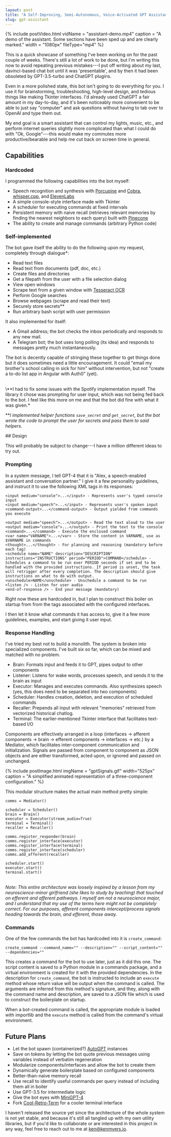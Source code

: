 ```yaml
---
layout: post
title: "A Self-Improving, Semi-Autonomous, Voice-Activated GPT Assistant"
slug: gpt-assistant 
---
```


{% include postVideo.html vidName = "assistant-demo.mp4" caption = "A demo of the assistant. Some sections have been sped up and are clearly marked." width = "1080px" fileType="mp4" %}

This is a quick showcase of something I've been working on for the past couple of weeks. There's still a lot of work to be done, but I'm writing this now to avoid repeating previous mistakes---I put off writing about my last, davinci-based chat bot until it was 'presentable', and by then it had been obsoleted by GPT-3.5-turbo and ChatGPT plugins.

Even in a more polished state, this bot isn't going to do everything for you. I use it for brainstorming, troubleshooting, high-level design, and tedious things like making Tkinter interfaces. I'd already used ChatGPT a fair amount in my day-to-day, and it's been noticeably more convenient to be able to just say "computer" and ask questions without having to tab over to OpenAI and type them out. 

My end goal is a smart assistant that can control my lights, music, etc., and perform internet queries slightly more complicated than what I could do with "Ok, Google"---this would make my commutes more productive/bearable and help me cut back on screen time in general. 

## Capabilities

### Hardcoded

I programmed the following capabilities into the bot myself:
- Speech recognition and synthesis with [Porcupine](https://picovoice.ai/platform/porcupine/) and [Cobra](https://picovoice.ai/platform/cobra/), [whisper.cpp](https://github.com/ggerganov/whisper.cpp), and [ElevenLabs](https://elevenlabs.io)
- A simple console-style interface made with Tkinter
- A scheduler for executing commands at fixed intervals
- Persistent memory with naive recall (retrieves relevant memories by finding the nearest neighbors to each query) built with [Pinecone](https://www.pinecone.io/)
- The ability to create and manage commands (arbitrary Python code)

### Self-implemented

The bot gave itself the ability to do the following upon my request, completely through dialogue*:
- Read text files
- Read text from documents (pdf, doc, etc.)
- Create files and directories 
- Get a filepath from the user with a file selection dialog
- View open windows
- Scrape text from a given window with [Tesseract OCR](https://github.com/tesseract-ocr/tesseract)
- Perform Google searches
- Browse webpages (scrape and read their text)
- Securely store secrets**
- Run arbitrary bash script with user permission

It also implemented for itself:
- A Gmail address; the bot checks the inbox periodically and responds to any new mail.
- A Telegram bot; the bot uses long polling (its idea) and responds to messages pretty much instantaneously.

The bot is decently capable of stringing these together to get things done but it does sometimes need a little encouragement. It could "email my brother's school calling in sick for him" without intervention, but not "create a to-do list app in Angular with Auth0" (yet).

<div class = "small-print" markdown="1">
<br>
\**I had to fix some issues with the Spotify implementation myself. The library it chose was prompting for user input, which was not being fed back to the bot. I feel like this more on me and that the bot did fine with what it was given.*

\***I implemented helper functions `save_secret` and `get_secret`, but the bot wrote the code to prompt the user for secrets and pass them to said helpers.*

</div>
## Design

This will probably be subject to change---I have a million different ideas to try out.

### Prompting

In a system message, I tell GPT-4 that it is "Alex, a speech-enabled assistant and conversation partner." I give it a few personality guidelines, and instruct it to use the following XML tags in its responses:

```
<input medium="console">...</input> - Represents user's typed console input
<input medium="speech">...</input> - Represents user's spoken input
<command-output>...</command-output> - Output yielded from commands you execute

<output medium="speech">...</output> - Read the text aloud to the user
<output medium="console">...</output> - Print the text to the console
<command>...</command> - Execute the enclosed command
<var name="VARNAME">...</var> - Store the content in VARNAME, use as $VARNAME in commands
<thought>...</thought> - For planning and reasoning (mandatory before each tag)
<schedule name="NAME" description="DESCRIPTION" instructions="INSTRUCTIONS" period="PERIOD">COMMAND</schedule> - Schedules a command to be run ever PERIOD seconds if set and to be handled with the provided instructions. If period is unset, the task will retrigger after every completion. The description should give instructions on what to do with output.
<unschedule>NAME</unschedule> - Unschedule a command to be run
<listen /> - Listen for user audio
<end-of-response /> - End your message (mandatory)
```

Right now these are hardcoded in, but I plan to construct this boiler on startup from from the tags associated with the configured interfaces.

I then let it know what commands it has access to, give it a few more guidelines, examples, and start giving it user input. 

### Response Handling

I've tried my best not to build a monolith. The system is broken into specialized components. I've built six so far, which can be mixed and matched with no problem.
- Brain: Formats input and feeds it to GPT, pipes output to other components
- Listener: Listens for wake words, processes speech, and sends it to the brain as input
- Executor: Manages and executes commands. Also synthesizes speech (yes, this does need to be separated into two components)
- Scheduler: Handles creation, deletion, and execution of scheduled commands
- Recaller: Prepends all input with relevant "memories" retrieved from vectorized historical chatlog.
- Terminal: The earlier-mentioned Tkinter interface that facilitates text-based I/O

Components are effectively arranged in a loop (interfaces -> afferent components -> brain -> efferent components -> interfaces -> etc.) by a Mediator, which facilitates inter-component communication and initialization. Signals are passed from component to component as JSON objects and are either transformed, acted upon, or ignored and passed on unchanged. 

{% include postImage.html imgName = "gptSignals.gif" width="525px" caption = "A simplified animated representation of a three-component configuration." %}

This modular structure makes the actual main method pretty simple:

```
comms = Mediator()

scheduler = Scheduler()
brain = Brain()
executor = Executor(stream_audio=True)
terminal = Terminal()
recaller = Recaller()

comms.register_responder(brain)
comms.register_interface(executor)
comms.register_interface(terminal)
comms.register_interface(scheduler)
comms.add_afferent(recaller)

scheduler.start()
executor.start()
terminal.start()
```


<span class = "small-print"><br>*Note: This entire architecture was loosely inspired by a lesson from my neuroscience-minor girlfriend (she likes to study by teaching) that touched on efferent and afferent pathways. I myself am not a neuroscience major, and I understand that my use of the terms here might not be completely correct. For our purposes, afferent components intercept/process signals heading towards the brain, and efferent, those away.*</span>


### Commands

One of the few commands the bot has hardcoded into it is `create_command`:

```
create_command --command_name="" --description="" --script_content="" --dependencies=""
```

This creates a command for the bot to use later, just as it did this one. The script content is saved to a Python module in a commands package, and a virtual environment is created for it with the provided dependencies. In the description for `create_command`, the bot is instructed to include an `execute` method whose return value will be output when the command is called. The arguments are inferred from this method's signature, and they, along with the command name and description, are saved to a JSON file which is used to construct the boilerplate on startup.

When a bot-created command is called, the appropriate module is loaded with importlib and the `execute` method is called from the command's virtual environment.

## Future Plans

- Let the bot spawn (containerized?) [AutoGPT](https://github.com/Significant-Gravitas/Auto-GPT) instances
- Save on tokens by letting the bot quote previous messages using variables instead of verbatim regeneration
- Modularize components/interfaces and allow the bot to create them
- Dynamically generate boilerplate based on configured components
- Better-than-naive memory recall
- Use recall to identify useful commands per query instead of including them all in boiler
- Use GPT-3.5 for intermediate logic
- Give the bot eyes with [MiniGPT-4](https://minigpt-4.github.io/)
- Fork [Cool-Retro-Term](https://github.com/Swordfish90/cool-retro-term) for a cooler terminal interface

I haven't released the source yet since the architecture of the whole system is not yet stable, and because it's still all tangled up with my own utility libraries, but if you'd like to collaborate or are interested in this project in any way, feel free to reach out to me at [ken@kenmyers.io](mailto:ken@kenmyers.io). 
